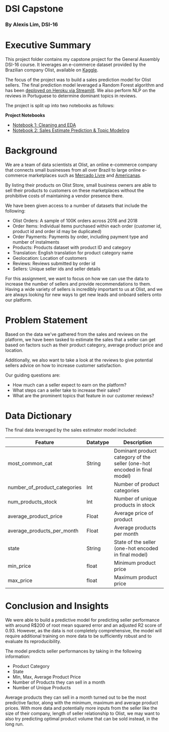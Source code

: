 # DSI Capstone

### By Alexis Lim, DSI-16

# Executive Summary

This project folder contains my capstone project for the General Assembly DSI-16 course. It leverages an e-commerce dataset provided by the Brazilian company Olist, available on [Kaggle](https://www.kaggle.com/olistbr/brazilian-ecommerce).

The focus of the project was to build a sales prediction model for Olist sellers. The final prediction model leveraged a Random Forest algorithm and has been [deployed on Heroku via Streamlit](https://ecommerce-seller-prediction.herokuapp.com/). We also perform NLP on the reviews in Portuguese to determine dominant topics in reviews.

The project is split up into two notebooks as follows:

**Project Notebooks**
- [Notebook 1: Cleaning and EDA](https://github.com/alexislimsh/dsiprojects/blob/master/capstone/code/DSI-16_Capstone_Alexis-Lim_Notebook-1-Cleaning-%26-EDA.ipynb)
- [Notebook 2: Sales Estimate Prediction & Topic Modeling](https://github.com/alexislimsh/dsiprojects/blob/master/capstone/code/DSI-16_Capstone_Alexis-Lim_Notebook-2-Modeling.ipynb)

# Background

We are a team of data scientists at Olist, an online e-commerce company that connects small businesses from all over Brazil to large online e-commerce marketplaces such as [Mercado Livre](https://www.mercadolivre.com.br/) and [Americanas](https://www.americanas.com.br/).

By listing their products on Olist Store, small business owners are able to sell their products to customers on these marketplaces without the prohibitive costs of maintaining a vendor presence there.

We have been given access to a number of datasets that include the following:

- Olist Orders: A sample of 100K orders across 2016 and 2018
- Order Items: Individual items purchased within each order (customer id, product id and order id may be duplicated)
- Order Payments: Payments by order, including payment type and number of instalments
- Products: Products dataset with product ID and category
- Translation: English translation for product category name
- Geolocation: Location of customers
- Reviews: Reviews submitted by order id
- Sellers: Unique seller ids and seller details

For this assignment, we want to focus on how we can use the data to increase the number of sellers and provide recommendations to them. Having a wide variety of sellers is incredibly important to us at Olist, and we are always looking for new ways to get new leads and onboard sellers onto our platform.

# Problem Statement
Based on the data we've gathered from the sales and reviews on the platform, we have been tasked to estimate the sales that a seller can get based on factors such as their product category, average product price and location.

Additionally, we also want to take a look at the reviews to give potential sellers advice on how to increase customer satisfaction.

Our guiding questions are:
- How much can a seller expect to earn on the platform?
- What steps can a seller take to increase their sales?
- What are the prominent topics that feature in our customer reviews?

# Data Dictionary

The final data leveraged by the sales estimator model included:

|Feature|Datatype|Description|
|-------|--------|-----------|
|most_common_cat|String|Dominant product category of the seller (one-hot encoded in final model)|
|number_of_product_categories|Int|Number of product categories|
|num_products_stock|Int|Number of unique products in stock|
|average_product_price|Float|Average price of product|
|average_products_per_month|Float|Average products per month|
|state|String|State of the seller (one-hot encoded in final model)|
|min_price|float|Minimum product price
|max_price|float|Maximum product price|

# Conclusion and Insights

We were able to build a predictive model for predicting seller performance with around R$200 of root mean squared error and an adjusted R2 score of 0.93. However, as the data is not completely comprehensive, the model will require additional training on more data to be sufficiently robust and to evaluate its reproducibility.

The model predicts seller performances by taking in the following information:

- Product Category
- State
- Min, Max, Average Product Price
- Number of Products they can sell in a month
- Number of Unique Products

Average products they can sell in a month turned out to be the most predictive factor, along with the minimum, maximum and average product prices. With more data and potentially more inputs from the seller like the size of their company, length of seller relationship to Olist, we may want to also try predicting optimal product volume that can be sold instead, in the long run.

